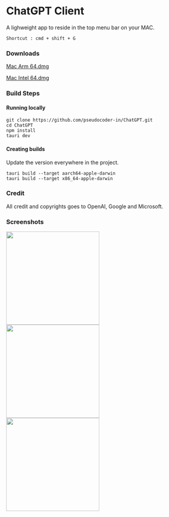 # ChatGPT Client

A lighweight app to reside in the top menu bar on your MAC.
```
Shortcut : cmd + shift + G
```
### Downloads
[Mac Arm 64.dmg](https://github.com/pseudocoder-in/ChatGPT/releases/download/0.0.4/chatgpt_0.0.4_aarch64.dmg)

[Mac Intel 64.dmg](https://github.com/pseudocoder-in/ChatGPT/releases/download/0.0.4/chatgpt_0.0.4_x64.dmg)


### Build Steps

#### Running locally
```
git clone https://github.com/pseudocoder-in/ChatGPT.git
cd ChatGPT
npm install
tauri dev
```

#### Creating builds
Update the version everywhere in the project.

```
tauri build --target aarch64-apple-darwin
tauri build --target x86_64-apple-darwin
```


### Credit
All credit and copyrights goes to OpenAI, Google and Microsoft.


### Screenshots
<div>
<a href="url"><img src="https://github.com/pseudocoder-in/ChatGPT/assets/83978810/71ccf925-b831-4c02-b59e-56e6c460b60a" align="left"  width="250" ></a>
<a href="url"><img src="https://github.com/pseudocoder-in/ChatGPT/assets/83978810/c3b9c504-650d-4809-be4b-97e4d336d352" align="left"  width="250" ></a>
<a href="url"><img src="https://github.com/pseudocoder-in/ChatGPT/assets/83978810/c967c6ee-e852-4037-97f4-6bb8acd7ef85" align="left"  width="250" ></a>
</div>
